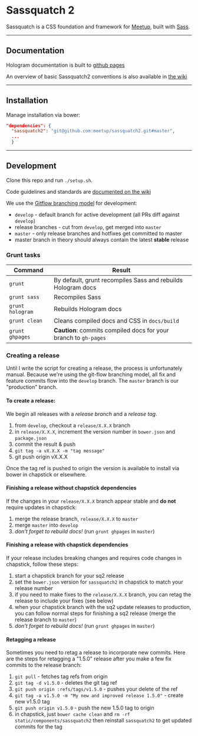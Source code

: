 Sassquatch 2
=============

Sassquatch is a CSS foundation and framework for [Meetup](http://www.meetup.com), built with [Sass](http://sass-lang.com/).

---

## Documentation
Hologram documentation is built to [github pages](http://meetup.github.io/sassquatch2/typography.html)

An overview of basic Sassquatch2 conventions is also available in [the wiki](https://github.com/meetup/sassquatch2/wiki)

---

## Installation
Manage installation via bower:

```json
"dependencies": {
  "sassquatch2": "git@github.com:meetup/sassquatch2.git#master",
  ...
  }
```

---

## Development

Clone this repo and run `./setup.sh`.

Code guidelines and standards are [documented on the wiki](https://github.com/meetup/sassquatch2/wiki/Code-standards-&-guidelines)

We use the [Gitflow branching model](https://www.atlassian.com/git/tutorials/comparing-workflows/gitflow-workflow) for development:

- `develop` - default branch for active development (all PRs diff against `develop`)
- release branches - cut from `develop`, get merged into `master`
- `master` - only release branches and hotfixes get committed to master
- master branch in theory should always contain the latest __stable__ release

### Grunt tasks

Command             | Result
------------------- | -----------------------------
`grunt`             | By default, grunt recompiles Sass and rebuilds Hologram docs
`grunt sass`        | Recompiles Sass
`grunt hologram`    | Rebuilds Hologram docs
`grunt clean`       | Cleans compiled docs and CSS in `docs/build`
`grunt ghpages`     | __Caution__: commits compiled docs for your branch to `gh-pages`


### Creating a release
Until I write the script for creating a release, the process is unfortunately manual.
Because we're using the git-flow branching model, all fix and feature commits flow into
the `develop` branch. The `master` branch is our "production" branch.

#### To create a release:
We begin all releases with a _release branch_ and a _release tag_.

1. from `develop`, checkout a `release/X.X.X` branch
2. in `release/X.X.X`, increment the version number in `bower.json` and `package.json`
3. commit the result & push
4. `git tag -a vX.X.X -m "tag message"`
5. git push origin vX.X.X

Once the tag ref is pushed to origin the version is available to install via bower in chapstick or elsewhere.

#### Finishing a release without chapstick dependencies
If the changes in your `release/X.X.X` branch appear stable and **do not** require updates in chapstick:

1. merge the release branch, `release/X.X.X` to `master`
2. merge `master` into `develop`
3. _don't forget to rebuild docs!_ (run `grunt ghpages` in `master`)

#### Finishing a release with chapstick dependencies
If your release includes breaking changes and requires code changes in chapstick, follow these steps:

1. start a chapstick branch for your sq2 release
2. set the `bower.json` version for `sassquatch2` in chapstick to match your release number
3. if you need to make fixes to the `release/X.X.X` branch, you can retag the release to include your fixes (see below)
4. when your chapstick branch with the sq2 update releases to production, you can follow normal steps for finishing a sq2 release (merge the release branch to `master`)
5. _don't forget to rebuild docs!_ (run `grunt ghpages` in `master`)


#### Retagging a release
Sometimes you need to retag a release to incorporate new commits. Here are the steps for retagging a "1.5.0" release after you make a few fix commits to the release branch:

1. `git pull` - fetches tag refs from origin
2. `git tag -d v1.5.0` - deletes the git tag ref
3. `git push origin :refs/tags/v1.5.0` - pushes your delete of the ref
4. `git tag -a v1.5.0 -m "My new and improved release 1.5.0"` - create new v1.5.0 tag
5. `git push origin v1.5.0` - push the new 1.5.0 tag to origin
6. in chapstick, just `bower cache clean` and `rm -rf static/components/sassquatch2` then reinstall `sassquatch2` to get updated commits for the tag

